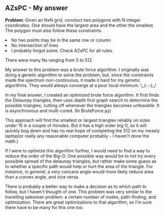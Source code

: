 ## AZsPC - My answer 
 
__Problem__: Given an NxN grid, constuct two polygons with N integer coordinates. One should have the largest area and the other the smallest. The polygon must also follow these constraints.
<li>No two points may be in the same row or column</li>
<li>No intersection of lines</li>
<li>I probably forgot some. Check AZsPC for all rules.</li>

There were many Ns ranging from 5 to 512.
 
My answer to this problem was a brute force algorithm.
I originally was doing a genetic algorithm to solve the problem, but, since the constraints made the spectrum non-continuous, it made it hard for my genetic algorithms. They would always converge at a poor local minimum. \\\_(-.-)_/
 
In my final answer, I created an optimized brute force algorithm. It first finds the Delaunay triangles, then uses depth first graph search to determine the possible triangles, cutting off whenever the triangles becomes unfeasible. It is asynchronous and multi-cored. (In BruteForce.py)
 
This approach will find the smallest or largest triangles reliably on sizes under 15 in a couple of minutes. But it has a high order big O, so it will quickly bog down and has no real hope of completing the 512 on my measly laptop(or really any reasonable computer probably - I haven't done the math.)
 
If I were to optimize this algorithm further, I would need to find a way to reduce the order of the Big-O. One possible way would be to not try every possibile spread of the delaunay triangles, but rather make some guess as to whether a specific path would help or hurt the area of the triangle. For instance, in _general_, a very concave angle would more likely reduce area than a convex angle, and vice versa.
 
There is probably a better way to make a decision as to which path to follow, but I haven't thought of one. This problem was very similar to the travelling salesman problem: a certain number of nodes, path-finding, and optimization. There are great optimizations to that algorithm, so I'm sure there have to be many for this one too.